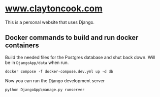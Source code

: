 # www.claytoncook.com

This is a personal website that uses Django.

## Docker commands to build and run docker containers

Build the needed files for the Postgres database and shut back down. Will be  in `DjangoApp/data` when run. 
```
docker compose -f docker-compose.dev.yml up -d db
```

Now you can run the Django development server
```
python DjangoApp\manage.py runserver
```

